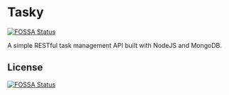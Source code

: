# Tasky
[![FOSSA Status](https://app.fossa.io/api/projects/git%2Bgithub.com%2Fmartinsbe%2FTasky.svg?type=shield)](https://app.fossa.io/projects/git%2Bgithub.com%2Fmartinsbe%2FTasky?ref=badge_shield)


 A simple RESTful task management API built with NodeJS and MongoDB.


## License
[![FOSSA Status](https://app.fossa.io/api/projects/git%2Bgithub.com%2Fmartinsbe%2FTasky.svg?type=large)](https://app.fossa.io/projects/git%2Bgithub.com%2Fmartinsbe%2FTasky?ref=badge_large)